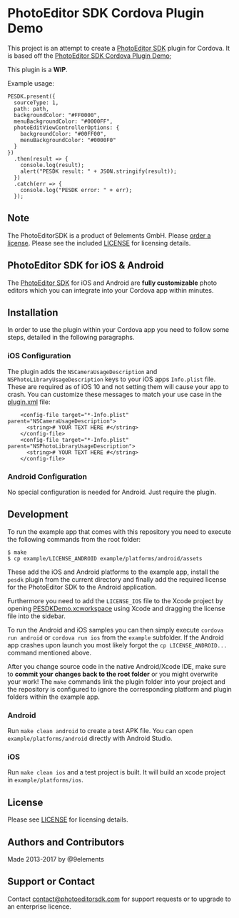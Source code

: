 # PhotoEditor SDK Cordova Plugin Demo

This project is an attempt to create a [PhotoEditor SDK](https://www.photoeditorsdk.com/) plugin for Cordova.  It is based off the  [PhotoEditor SDK Cordova Plugin Demo](https://github.com/imgly/pesdk-cordova-demo);

This plugin is a **WIP**.

Example usage:
```
PESDK.present({
  sourceType: 1,
  path: path,
  backgroundColor: "#FF0000",
  menuBackgroundColor: "#0000FF",
  photoEditViewControllerOptions: {
    backgroundColor: "#00FF00",
    menuBackgroundColor: "#0000F0"
  }
})
  .then(result => {
    console.log(result);
    alert("PESDK result: " + JSON.stringify(result));
  })
  .catch(err => {
    console.log("PESDK error: " + err);
  });
```

## Note
The PhotoEditorSDK is a product of 9elements GmbH.
Please [order a license](https://www.photoeditorsdk.com/pricing/?utm_campaign=Projects&utm_source=Github&utm_medium=Side_Projects&utm_content=Cordova-Demo). Please see the included [LICENSE](LICENSE.md) for licensing details.

## PhotoEditor SDK for iOS & Android
The [PhotoEditor SDK](https://www.photoeditorsdk.com/?utm_campaign=Projects&utm_source=Github&utm_medium=Side_Projects&utm_content=Cordova-Demo) for iOS and Android are **fully customizable** photo editors which you can integrate into your Cordova app within minutes.

## Installation
In order to use the plugin within your Cordova app you need to follow some steps, detailed in the following paragraphs.

### iOS Configuration

The plugin adds the `NSCameraUsageDescription` and `NSPhotoLibraryUsageDescription` keys to your iOS apps `Info.plist` file. These are required as of iOS 10 and not setting them will cause your app to crash.
You can customize these messages to match your use case in the [plugin.xml](plugin.xml) file:

```
    <config-file target="*-Info.plist" parent="NSCameraUsageDescription">
      <string># YOUR TEXT HERE #</string>
    </config-file>
    <config-file target="*-Info.plist" parent="NSPhotoLibraryUsageDescription">
      <string># YOUR TEXT HERE #</string>
    </config-file>
```

### Android Configuration

No special configuration is needed for Android. Just require the plugin.

## Development

To run the example app that comes with this repository you need to execute the following commands from the root folder:
```
$ make
$ cp example/LICENSE_ANDROID example/platforms/android/assets
```
These add the iOS and Android platforms to the example app, install the `pesdk` plugin from the current directory and finally add the required license for the PhotoEditor SDK to the Android application.

Furthermore you need to add the `LICENSE_IOS` file to the Xcode project by opening [PESDKDemo.xcworkspace](/example/platforms/ios/PESDKDemo.xcworkspace) using Xcode and dragging the license file into the sidebar.

To run the Android and iOS samples you can then simply execute `cordova run android` or `cordova run ios` from the `example` subfolder. If the Android app crashes upon launch you most likely forgot the `cp LICENSE_ANDROID...` command mentioned above.

After you change source code in the native Android/Xcode IDE, make sure to **commit your changes back to the root folder** or you might overwrite your work! The `make` commands link the plugin folder into your project and the repository is configured to ignore the corresponding platform and plugin folders within the example app.

### Android
Run `make clean android` to create a test APK file. You can open `example/platforms/android` directly with Android Studio.
### iOS
Run `make clean ios` and a test project is built. It will build an xcode project in `example/platforms/ios`.

## License
Please see [LICENSE](https://github.com/imgly/pesdk-html5-rails/blob/master/LICENSE.md) for licensing details.

## Authors and Contributors
Made 2013-2017 by @9elements

## Support or Contact
Contact contact@photoeditorsdk.com for support requests or to upgrade to an enterprise licence.
